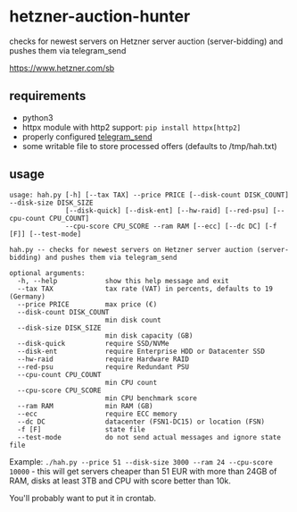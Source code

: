 # hetzner-auction-hunter
checks for newest servers on Hetzner server auction (server-bidding) and pushes them via telegram_send

https://www.hetzner.com/sb

## requirements
* python3
* httpx module with http2 support: `pip install httpx[http2]`
* properly configured [telegram_send](https://pypi.org/project/telegram-send/#installation)
* some writable file to store processed offers (defaults to /tmp/hah.txt)

## usage
```
usage: hah.py [-h] [--tax TAX] --price PRICE [--disk-count DISK_COUNT] --disk-size DISK_SIZE
              [--disk-quick] [--disk-ent] [--hw-raid] [--red-psu] [--cpu-count CPU_COUNT]
              --cpu-score CPU_SCORE --ram RAM [--ecc] [--dc DC] [-f [F]] [--test-mode]

hah.py -- checks for newest servers on Hetzner server auction (server-bidding) and pushes them via telegram_send

optional arguments:
  -h, --help            show this help message and exit
  --tax TAX             tax rate (VAT) in percents, defaults to 19 (Germany)
  --price PRICE         max price (€)
  --disk-count DISK_COUNT
                        min disk count
  --disk-size DISK_SIZE
                        min disk capacity (GB)
  --disk-quick          require SSD/NVMe
  --disk-ent            require Enterprise HDD or Datacenter SSD
  --hw-raid             require Hardware RAID
  --red-psu             require Redundant PSU
  --cpu-count CPU_COUNT
                        min CPU count
  --cpu-score CPU_SCORE
                        min CPU benchmark score
  --ram RAM             min RAM (GB)
  --ecc                 require ECC memory
  --dc DC               datacenter (FSN1-DC15) or location (FSN)
  -f [F]                state file
  --test-mode           do not send actual messages and ignore state file
```

Example: `./hah.py --price 51 --disk-size 3000 --ram 24 --cpu-score 10000` - this will get servers cheaper than 51 EUR with more than 24GB of RAM, disks at least 3TB and CPU with score better than 10k.

You'll probably want to put it in crontab.
